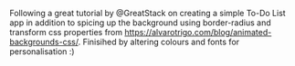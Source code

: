 Following a great tutorial by @GreatStack on creating a simple To-Do List app in addition to spicing up the background using border-radius and transform css properties from https://alvarotrigo.com/blog/animated-backgrounds-css/.
Finisihed by altering colours and fonts for personalisation :)
